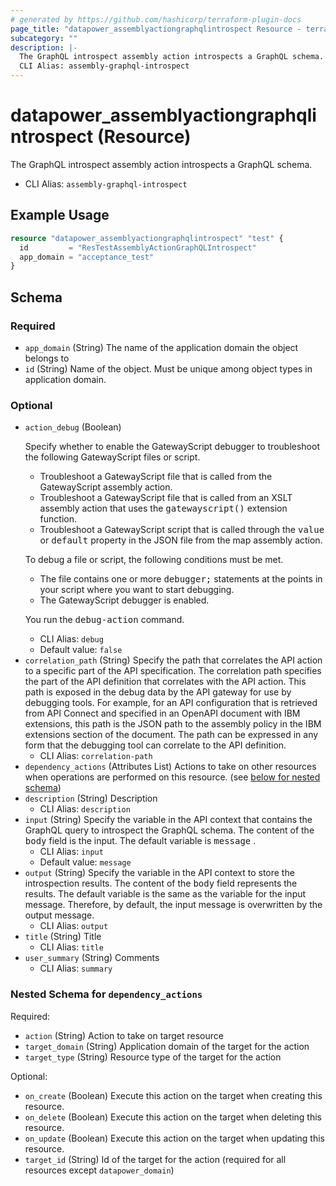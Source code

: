 ```yaml
---
# generated by https://github.com/hashicorp/terraform-plugin-docs
page_title: "datapower_assemblyactiongraphqlintrospect Resource - terraform-provider-datapower"
subcategory: ""
description: |-
  The GraphQL introspect assembly action introspects a GraphQL schema.
  CLI Alias: assembly-graphql-introspect
---
```


# datapower_assemblyactiongraphqlintrospect (Resource)

The GraphQL introspect assembly action introspects a GraphQL schema.
  - CLI Alias: `assembly-graphql-introspect`

## Example Usage

```terraform
resource "datapower_assemblyactiongraphqlintrospect" "test" {
  id         = "ResTestAssemblyActionGraphQLIntrospect"
  app_domain = "acceptance_test"
}
```

<!-- schema generated by tfplugindocs -->
## Schema

### Required

- `app_domain` (String) The name of the application domain the object belongs to
- `id` (String) Name of the object. Must be unique among object types in application domain.

### Optional

- `action_debug` (Boolean) <p>Specify whether to enable the GatewayScript debugger to troubleshoot the following GatewayScript files or script.</p><ul><li>Troubleshoot a GatewayScript file that is called from the GatewayScript assembly action.</li><li>Troubleshoot a GatewayScript file that is called from an XSLT assembly action that uses the <tt>gatewayscript()</tt> extension function.</li><li>Troubleshoot a GatewayScript script that is called through the <tt>value</tt> or <tt>default</tt> property in the JSON file from the map assembly action.</li></ul><p>To debug a file or script, the following conditions must be met.</p><ul><li>The file contains one or more <tt>debugger;</tt> statements at the points in your script where you want to start debugging.</li><li>The GatewayScript debugger is enabled.</li></ul><p>You run the <tt>debug-action</tt> command.</p>
  - CLI Alias: `debug`
  - Default value: `false`
- `correlation_path` (String) Specify the path that correlates the API action to a specific part of the API specification. The correlation path specifies the part of the API definition that correlates with the API action. This path is exposed in the debug data by the API gateway for use by debugging tools. For example, for an API configuration that is retrieved from API Connect and specified in an OpenAPI document with IBM extensions, this path is the JSON path to the assembly policy in the IBM extensions section of the document. The path can be expressed in any form that the debugging tool can correlate to the API definition.
  - CLI Alias: `correlation-path`
- `dependency_actions` (Attributes List) Actions to take on other resources when operations are performed on this resource. (see [below for nested schema](#nestedatt--dependency_actions))
- `description` (String) Description
  - CLI Alias: `description`
- `input` (String) Specify the variable in the API context that contains the GraphQL query to introspect the GraphQL schema. The content of the <tt>body</tt> field is the input. The default variable is <tt>message</tt> .
  - CLI Alias: `input`
  - Default value: `message`
- `output` (String) Specify the variable in the API context to store the introspection results. The content of the <tt>body</tt> field represents the results. The default variable is the same as the variable for the input message. Therefore, by default, the input message is overwritten by the output message.
  - CLI Alias: `output`
- `title` (String) Title
  - CLI Alias: `title`
- `user_summary` (String) Comments
  - CLI Alias: `summary`

<a id="nestedatt--dependency_actions"></a>
### Nested Schema for `dependency_actions`

Required:

- `action` (String) Action to take on target resource
- `target_domain` (String) Application domain of the target for the action
- `target_type` (String) Resource type of the target for the action

Optional:

- `on_create` (Boolean) Execute this action on the target when creating this resource.
- `on_delete` (Boolean) Execute this action on the target when deleting this resource.
- `on_update` (Boolean) Execute this action on the target when updating this resource.
- `target_id` (String) Id of the target for the action (required for all resources except `datapower_domain`)
